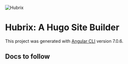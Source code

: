 ![Hubrix](/assets/img/hubrix-light.png)

# Hubrix: A Hugo Site Builder

This project was generated with [Angular CLI](https://github.com/angular/angular-cli) version 7.0.6.

## Docs to follow